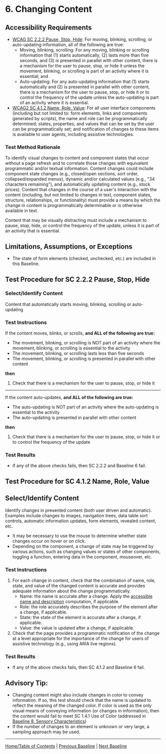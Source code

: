 # 6. Changing Content
## Accessibility Requirements
* [WCAG SC 2.2.2 Pause, Stop, Hide](https://www.w3.org/TR/UNDERSTANDING-WCAG20/time-limits-pause.html): For moving, blinking, scrolling, or auto-updating information, all of the following are true:
    * Moving, blinking, scrolling: For any moving, blinking or scrolling information that (1) starts automatically, (2) lasts more than five seconds, and (3) is presented in parallel with other content, there is a mechanism for the user to pause, stop, or hide it unless the movement, blinking, or scrolling is part of an activity where it is essential; and
    * Auto-updating: For any auto-updating information that (1) starts automatically and (2) is presented in parallel with other content, there is a mechanism for the user to pause, stop, or hide it or to control the frequency of the update unless the auto-updating is part of an activity where it is essential.
* [WCAG2 SC 4.1.2 Name, Role, Value](https://www.w3.org/TR/UNDERSTANDING-WCAG20/ensure-compat-rsv.html): For all user interface components (including but not limited to: form elements, links and components generated by scripts), the name and role can be programmatically determined; states, properties, and values that can be set by the user can be programmatically set; and notification of changes to these items is available to user agents, including assistive technologies.

### Test Method Rationale
To identify visual changes to content and component states that occur without a page refresh and to correlate those changes with equivalent programmatic and/or textual information. Content changes could include component state changes (e.g., closed/open sections, sort order, collapsed/expanded menus), dynamic and/or calculated values (e.g., "34 characters remaining"), and automatically updating content (e.g., stock prices). Content that changes in the course of a user's interaction with the content (including, but not limited to changes in text, component states, structure, relationships, or functionality) must provide a means by which the change in content is programmatically determinable or is otherwise available in text.

Content that may be visually distracting must include a mechanism to pause, stop, hide, or control the frequency of the update, unless it is part of an activity that is essential.

## Limitations, Assumptions, or Exceptions
* The state of form elements (checked, unchecked, etc.) are included in this Baseline.

## Test Procedure for SC 2.2.2 Pause, Stop, Hide
### Select/Identify Content
Content that automatically starts moving, blinking, scrolling or auto-updating

### Test Instructions
If the content moves, blinks, or scrolls, **and ALL of the following are true:**
* The movement, blinking, or scrolling is NOT part of an activity where the movement, blinking, or scrolling is essential to the activity
* The movement, blinking, or scrolling lasts less than five seconds
* The movement, blinking, or scrolling is presented in parallel with other content

**then**
1. Check that there is a mechanism for the user to pause, stop, or hide it 

-------------------------------------

If the content auto-updates, **and ALL of the following are true:**
* The auto-updating is NOT part of an activity where the auto-updating is essential to the activity
* The auto-updating is presented in parallel with other content

**then**
1. Check that there is a mechanism for the user to pause, stop, or hide it or to control the frequency of the update

### Test Results
* If any of the above checks fails, then SC 2.2.2 and Baseline 6 fail.

## Test Procedure for SC 4.1.2 Name, Role, Value
## Select/Identify Content
Identify changes in presented content (both user driven and automatic). Examples include changes to images, navigation trees, data table sort controls, automatic information updates, form elements, revealed content, etc. 
* It may be necessary to use the mouse to determine whether state changes occur on hover or on click.
* Depending on the component, a change of state may be triggered by various actions, such as changing values or states of other components, toggling a function, entering data in the component, mouseover, etc.

### Test Instructions
1. For each change in content, check that the combination of name, role, state, and value of the changed content is accurate and provides adequate information about the change programmatically.
   * Name: the name is accurate after a change. Apply the [accessible name and description](https://www.w3.org/TR/html-aam-1.0/#accessible-name-and-description-computation) computation, if applicable.
   * Role: the role accurately describes the purpose of the element after a change, if applicable.
   * State: the state of the element is accurate after a change, if applicable.
   * Value: the value is updated after a change, if applicable.
1. Check that the page provides a programmatic notification of the change at a level appropriate for the importance of the change for users of assistive technology (e.g., using ARIA live regions).

### Test Results
* If any of the above checks fails, then SC 4.1.2 and Baseline 6 fail.

## Advisory Tip:
* Changing content might also include changes in color to convey information. If so, this test should check that the name is updated to reflect the meaning of the changed color. If color is used as the only visual means of conveying information (or changes in information), then the content would fail to meet SC 1.4.1 Use of Color (addressed in [Baseline 8. Sensory Characteristics](08Sensory.md))
* If the number of changes to an element is unknown or very large, a sampling approach may be used.

----------------------------------------
[Home/Table of Contents](index.md) | [Previous Baseline](05RepetitiveContent.md) | [Next Baseline](07Images.md)
